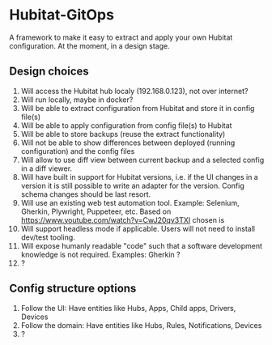 # Hubitat-GitOps

A framework to make it easy to extract and apply your own Hubitat configuration. At the moment, in a design stage.

## Design choices
1. Will access the Hubitat hub localy (192.168.0.123), not over internet?
2. Will run locally, maybe in docker?
3. Will be able to extract configuration from Hubitat and store it in config file(s)
4. Will be able to apply configuration from config file(s) to Hubitat
5. Will be able to store backups (reuse the extract functionality)
6. Will not be able to show differences between deployed (running configuration) and the config files
7. Will allow to use diff view between current backup and a selected config in a diff viewer.
8. Will have built in support for Hubitat versions, i.e. if the UI changes in a version it is still possible to write an adapter for the version. Config schema changes should be last resort.
9. Will use an existing web test automation tool. Example: Selenium, Gherkin, Plywright, Puppeteer, etc. Based on https://www.youtube.com/watch?v=CwJ20qv3TXI chosen is 
10. Will support headless mode if applicable. Users will not need to install dev/test tooling. 
11. Will expose humanly readable "code" such that a software development knowledge is not required. Examples: Gherkin ?
12. ?

## Config structure options
1. Follow the UI: Have entities like Hubs, Apps, Child apps, Drivers, Devices
2. Follow the domain: Have entities like Hubs, Rules, Notifications, Devices
3. ?
